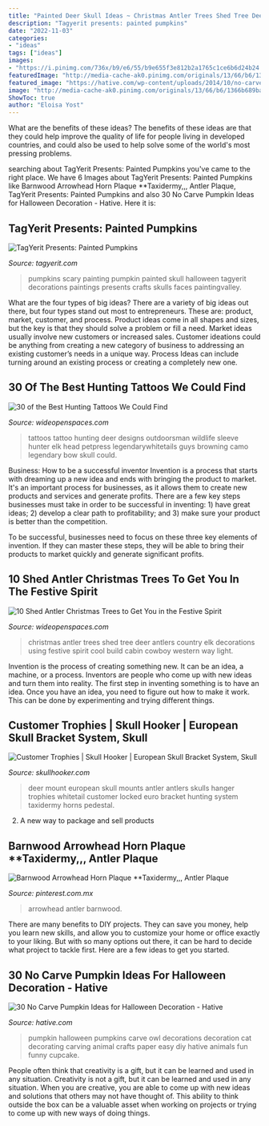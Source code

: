 ```yaml
---
title: "Painted Deer Skull Ideas ~ Christmas Antler Trees Shed Tree Deer Antlers Country Elk Decorations Using Festive Spirit Cool Build Cabin Cowboy Western Way Light"
description: "Tagyerit presents: painted pumpkins"
date: "2022-11-03"
categories:
- "ideas"
tags: ["ideas"]
images:
- "https://i.pinimg.com/736x/b9/e6/55/b9e655f3e812b2a1765c1ce6b6d24b24.jpg"
featuredImage: "http://media-cache-ak0.pinimg.com/originals/13/66/b6/1366b689ba2158ddbefd65e1a1edb57a.jpg"
featured_image: "https://hative.com/wp-content/uploads/2014/10/no-carve-pumpkin-ideas/25-owl-pumpkin.jpg"
image: "http://media-cache-ak0.pinimg.com/originals/13/66/b6/1366b689ba2158ddbefd65e1a1edb57a.jpg"
ShowToc: true
author: "Eloisa Yost"
---
```



What are the benefits of these ideas?
The benefits of these ideas are that they could help improve the quality of life for people living in developed countries, and could also be used to help solve some of the world's most pressing problems.

	

		
searching about TagYerit Presents: Painted Pumpkins you've came to the right place. We have 6 Images about TagYerit Presents: Painted Pumpkins like Barnwood Arrowhead Horn Plaque **Taxidermy,,, Antler Plaque, TagYerit Presents: Painted Pumpkins and also 30 No Carve Pumpkin Ideas for Halloween Decoration - Hative. Here it is:
		
    
## TagYerit Presents: Painted Pumpkins

<img loading=lazy src="http://www.tagyerit.com/images/pumpkins/MilesBest2013_3.jpg" onerror="this.onerror=null;this.src='https://tse4.mm.bing.net/th?id=OIP.tfuhPyf7oYTKNve4rE2nhQHaJG&amp;pid=15.1';" alt="TagYerit Presents: Painted Pumpkins">

_Source: tagyerit.com_

>pumpkins scary painting pumpkin painted skull halloween tagyerit decorations paintings presents crafts skulls faces paintingvalley. 

	

What are the four types of big ideas?
There are a variety of big ideas out there, but four types stand out most to entrepreneurs. These are: product, market, customer, and process. Product ideas come in all shapes and sizes, but the key is that they should solve a problem or fill a need. Market ideas usually involve new customers or increased sales. Customer ideations could be anything from creating a new category of business to addressing an existing customer’s needs in a unique way. Process Ideas can include turning around an existing process or creating a completely new one.

    
## 30 Of The Best Hunting Tattoos We Could Find

<img loading=lazy src="http://media-cache-ak0.pinimg.com/originals/13/66/b6/1366b689ba2158ddbefd65e1a1edb57a.jpg" onerror="this.onerror=null;this.src='https://tse1.mm.bing.net/th?id=OIP.m4Qy8aQYHmmBFPG_zufK1AHaJ4&amp;pid=15.1';" alt="30 of the Best Hunting Tattoos We Could Find">

_Source: wideopenspaces.com_

>tattoos tattoo hunting deer designs outdoorsman wildlife sleeve hunter elk head petpress legendarywhitetails guys browning camo legendary bow skull could. 

	

Business: How to be a successful inventor
Invention is a process that starts with dreaming up a new idea and ends with bringing the product to market. It's an important process for businesses, as it allows them to create new products and services and generate profits.
There are a few key steps businesses must take in order to be successful in inventing: 1) have great ideas; 2) develop a clear path to profitability; and 3) make sure your product is better than the competition.

To be successful, businesses need to focus on these three key elements of invention. If they can master these steps, they will be able to bring their products to market quickly and generate significant profits.

    
## 10 Shed Antler Christmas Trees To Get You In The Festive Spirit

<img loading=lazy src="http://cdn0.wideopenspaces.com/wp-content/uploads/2016/12/Shed7.jpg" onerror="this.onerror=null;this.src='https://tse2.mm.bing.net/th?id=OIP.cEmR6dQkHgWBXvOznQNITgHaJ3&amp;pid=15.1';" alt="10 Shed Antler Christmas Trees to Get You in the Festive Spirit">

_Source: wideopenspaces.com_

>christmas antler trees shed tree deer antlers country elk decorations using festive spirit cool build cabin cowboy western way light. 

	

Invention is the process of creating something new. It can be an idea, a machine, or a process. Inventors are people who come up with new ideas and turn them into reality. The first step in inventing something is to have an idea. Once you have an idea, you need to figure out how to make it work. This can be done by experimenting and trying different things.

    
## Customer Trophies | Skull Hooker | European Skull Bracket System, Skull

<img loading=lazy src="http://www.skullhooker.com/wp-content/gallery/customer-trophies/locked-up.jpeg" onerror="this.onerror=null;this.src='https://tse3.mm.bing.net/th?id=OIP.frtkZv4eEVrUgg4NmUKvyQAAAA&amp;pid=15.1';" alt="Customer Trophies | Skull Hooker | European Skull Bracket System, Skull">

_Source: skullhooker.com_

>deer mount european skull mounts antler antlers skulls hanger trophies whitetail customer locked euro bracket hunting system taxidermy horns pedestal. 

	

2. A new way to package and sell products

    
## Barnwood Arrowhead Horn Plaque **Taxidermy,,, Antler Plaque

<img loading=lazy src="https://i.pinimg.com/736x/b9/e6/55/b9e655f3e812b2a1765c1ce6b6d24b24.jpg" onerror="this.onerror=null;this.src='https://tse2.mm.bing.net/th?id=OIP.Vt_uzp2DwDTuFic5yna6DwHaJ4&amp;pid=15.1';" alt="Barnwood Arrowhead Horn Plaque **Taxidermy,,, Antler Plaque">

_Source: pinterest.com.mx_

>arrowhead antler barnwood. 

	

There are many benefits to DIY projects. They can save you money, help you learn new skills, and allow you to customize your home or office exactly to your liking. But with so many options out there, it can be hard to decide what project to tackle first. Here are a few ideas to get you started.

    
## 30 No Carve Pumpkin Ideas For Halloween Decoration - Hative

<img loading=lazy src="https://hative.com/wp-content/uploads/2014/10/no-carve-pumpkin-ideas/25-owl-pumpkin.jpg" onerror="this.onerror=null;this.src='https://tse2.mm.bing.net/th?id=OIP.3lpwoPyp6j0k9ZKYThrHVQHaJ4&amp;pid=15.1';" alt="30 No Carve Pumpkin Ideas for Halloween Decoration - Hative">

_Source: hative.com_

>pumpkin halloween pumpkins carve owl decorations decoration cat decorating carving animal crafts paper easy diy hative animals fun funny cupcake. 

	

People often think that creativity is a gift, but it can be learned and used in any situation.
Creativity is not a gift, but it can be learned and used in any situation. When you are creative, you are able to come up with new ideas and solutions that others may not have thought of. This ability to think outside the box can be a valuable asset when working on projects or trying to come up with new ways of doing things.

